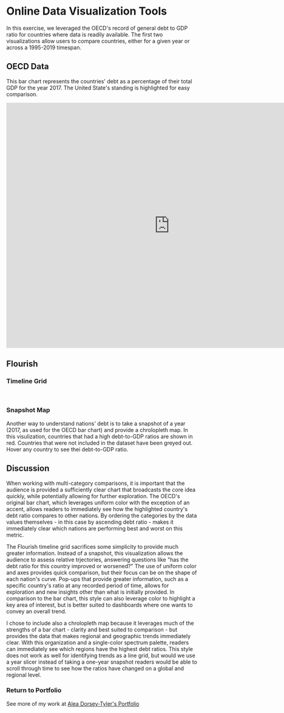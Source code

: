 # Online Data Visualization Tools
In this exercise, we leveraged the OECD's record of general debt to GDP ratio for countries where data is readily available. The first two visualizations allow users to compare countries, either for a given year or across a 1995-2019 timespan.

## OECD Data
This bar chart represents the countries' debt as a percentage of their total GDP for the year 2017. The United State's standing is highlighted for easy comparison.
<br>
<iframe src="https://data.oecd.org/chart/6Bba" width="860" height="645" style="border: 0" mozallowfullscreen="true" webkitallowfullscreen="true" allowfullscreen="true"><a href="https://data.oecd.org/chart/6Bba" target="_blank">OECD Chart: General government debt, Total, % of GDP, Annual, 2017</a></iframe>

## Flourish
### Timeline Grid

<div class="flourish-embed flourish-chart" data-src="visualisation/8542254"><script src="https://public.flourish.studio/resources/embed.js"></script></div>
<br>

### Snapshot Map
Another way to understand nations' debt is to take a snapshot of a year (2017, as used for the OECD bar chart) and provide a chrolopleth map. In this visulization, countries that had a high debt-to-GDP ratios are shown in red. Countries that were not included in the dataset have been greyed out. Hover any country to see thei debt-to-GDP ratio.
<br>
<div class="flourish-embed flourish-map" data-src="visualisation/8549130"><script src="https://public.flourish.studio/resources/embed.js"></script></div>

## Discussion

When working with multi-category comparisons, it is important that the audience is provided a sufficiently clear chart that broadcasts the core idea quickly, while potentially allowing for further exploration. The OECD's original bar chart, which leverages uniform color with the exception of an accent, allows readers to immediately see how the highlighted country's debt ratio compares to other nations. By ordering the categories by the data values themselves - in this case by ascending debt ratio - makes it immediately clear which nations are performing best and worst on this metric. 


The Flourish timeline grid sacrifices some simplicity to provide much greater information. Instead of a snapshot, this visualization allows the audience to assess relative trjectories, answering questions like "has the debt ratio for this country improved or worsened?" The use of uniform color and axes provides quick comparison, but their focus can be on the shape of each nation's curve. Pop-ups that provide greater information, such as a specific country's ratio at any recorded period of time, allows for exploration and new insights other than what is initially provided. In comparison to the bar chart, this style can also leverage color to highlight a key area of interest, but is better suited to dashboards where one wants to convey an overall trend. 


I chose to include also a chrolopleth map because it leverages much of the strengths of a bar chart - clarity and best suited to comparison - but provides the data that makes regional and geographic trends immediately clear. With this organization and a single-color spectrum palette, readers can immediately see which regions have the highest debt ratios. This style does not work as well for identifying trends as a line grid, but would we use a year slicer instead of taking a one-year snapshot readers would be able to scroll through time to see how the ratios have changed on a global and regional level.
<br>

### Return to Portfolio

See more of my work at <a href="https://adorseyt.github.io/Dorsey-Tyler-Portfolio/">Alea Dorsey-Tyler's Portfolio</a>
